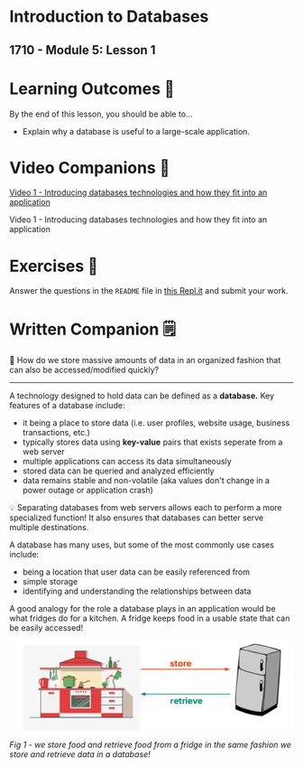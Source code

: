 # Introduction to Databases

## 1710 - Module 5: Lesson 1

# Learning Outcomes 💫

By the end of this lesson, you should be able to...

- Explain why a database is useful to a large-scale application.

# Video Companions 🎥

<!-- [Video 1 - Introducing databases technologies and how they fit into an application](https://file.notion.so/f/f/6004cc36-d69e-461f-a1c5-8e5078ac8f6b/9ad0641a-4b88-4a68-8b15-ec119e08c204/RPReplay_Final1611090729.mp4?table=block&id=f428d7aa-f9d2-4414-992b-72fe01c2fa86&spaceId=6004cc36-d69e-461f-a1c5-8e5078ac8f6b&expirationTimestamp=1728064800000&signature=kJMjO2CCkbc2GBhuTP0nk2zPx-swKaAcvg00lPB1M2s&downloadName=RPReplay_Final1611090729.mp4) -->

[Video 1 - Introducing databases technologies and how they fit into an application](https://youtu.be/2K8eT3VfnuA)

Video 1 - Introducing databases technologies and how they fit into an application

# Exercises 💪

Answer the questions in the `README` file in [](https://repl.it/team/WEB11/Module-51Introduction-to-Databases)[this Repl.it](https://repl.it/team/WebArchitecture/Module-51Introduction-to-Databases) and submit your work.

# Written Companion 🗒

<aside>
🤔 How do we store massive amounts of data in an organized fashion that can also be accessed/modified quickly?

</aside>

---

A technology designed to hold data can be defined as a **database.** Key features of a database include:

- it being a place to store data (i.e. user profiles, website usage, business transactions, etc.)
- typically stores data using **key-value** pairs that exists seperate from a web server
- multiple applications can access its data simultaneously
- stored data can be queried and analyzed efficiently
- data remains stable and non-volatile (aka values don't change in a power outage or application crash)

<aside>
💡 Separating databases from web servers allows each to perform a more specialized function! It also ensures that databases can better serve multiple destinations.

</aside>

A database has many uses, but some of the most commonly use cases include:

- being a location that user data can be easily referenced from
- simple storage
- identifying and understanding the relationships between data

A good analogy for the role a database plays in an application would be what fridges do for a kitchen. A fridge keeps food in a usable state that can be easily accessed!

![untitled.png](Untitled.png)

*Fig 1 - we store food and retrieve food from a fridge in the same fashion we store and retrieve data in a database!*
